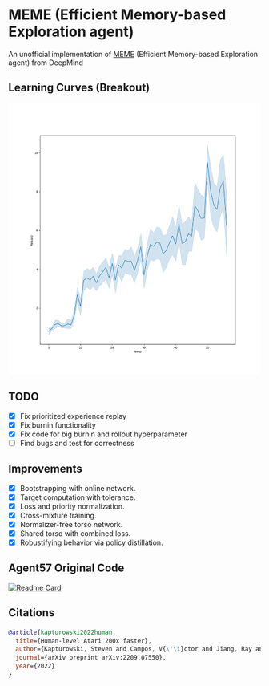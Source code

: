 # MEME (Efficient Memory-based Exploration agent)
An unofficial implementation of <a href="https://arxiv.org/pdf/2209.07550.pdf">MEME</a> (Efficient Memory-based Exploration agent) from DeepMind

## Learning Curves (Breakout)

<img src="https://github.com/YHL04/memeagent/blob/main/learning_curves/breakout_test_run.png" alt="drawing" width="600"/>

## TODO

- [X] Fix prioritized experience replay
- [X] Fix burnin functionality
- [X] Fix code for big burnin and rollout hyperparameter
- [ ] Find bugs and test for correctness

## Improvements

- [X] Bootstrapping with online network.
- [X] Target computation with tolerance.
- [X] Loss and priority normalization.
- [X] Cross-mixture training.
- [X] Normalizer-free torso network.
- [X] Shared torso with combined loss.
- [X] Robustifying behavior via policy distillation.

## Agent57 Original Code

[![Readme Card](https://github-readme-stats.vercel.app/api/pin/?username=YHL04&repo=agent57)](https://github.com/YHL04/agent57)

## Citations

```bibtex
@article{kapturowski2022human,
  title={Human-level Atari 200x faster},
  author={Kapturowski, Steven and Campos, V{\'\i}ctor and Jiang, Ray and Raki{\'c}evi{\'c}, Nemanja and van Hasselt, Hado and Blundell, Charles and Badia, Adri{\`a} Puigdom{\`e}nech},
  journal={arXiv preprint arXiv:2209.07550},
  year={2022}
}
```
